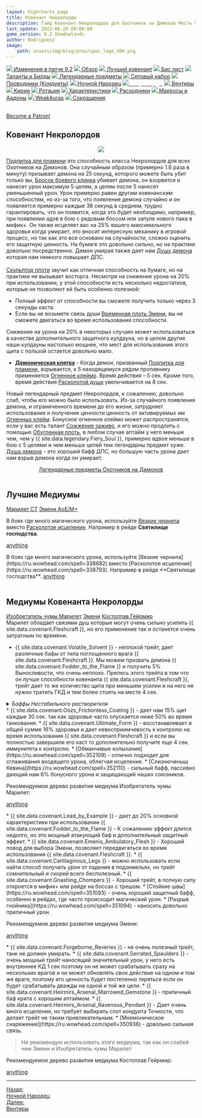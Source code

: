 ```yaml
---
layout: highcharts_page
title: Ковенант Некролорды
description: Гайд Ковенант Некролордов для Охотников на Демонов Месть 9.2 PvE Shadowlands
last_update: 2022-06-20 09:00:00
game_version: 9.2 Shadowlands 
author: Rodriguezz
image:
    path: assets/img/blog/prev/spec_logo_VDH.png
---
```


<div id="smooth-nav-outer">
<a href="{{ site.url }}/guide/archive/vengeance/Shadowlands_9_2/changes-patch.html"><img src="https://wow.zamimg.com/images/wow/icons/medium/inv_misc_spyglass_02.jpg"> Изменения в патче 9.2</a>
<a href="{{ site.url }}/guide/archive/vengeance/Shadowlands_9_2/overview.html"><img src="https://wow.zamimg.com/images/wow/icons/medium/inv_misc_spyglass_02.jpg"> Обзор</a>
<a href="{{ site.url }}/guide/archive/vengeance/Shadowlands_9_2/covenant.html"><img src="https://wow.zamimg.com/images/wow/icons/medium/achievement_mythicdungeons_shadowlands.jpg"> Лучший ковенант</a>
<a href="{{ site.url }}/guide/archive/vengeance/Shadowlands_9_2/gear.html"><img src="https://wow.zamimg.com/images/wow/icons/medium/inv_chest_chain_03.jpg"> Бис лист</a>
<a href="{{ site.url }}/guide/archive/vengeance/Shadowlands_9_2/talent-builds.html"><img src="https://wow.zamimg.com/images/wow/icons/medium/ability_marksmanship.jpg"> Таланты и Билды</a>
<a href="{{ site.url }}/guide/archive/vengeance/Shadowlands_9_2/legendaries-shadowlands.html"><img src="https://wow.zamimg.com/images/wow/icons/medium/runesmith_icon.jpg"> Легендарные предметы</a>
<a href="{{ site.url }}/guide/archive/vengeance/Shadowlands_9_2/Set-bonuses.html"><img src="https://wow.zamimg.com/images/wow/icons/medium/wow_token01.jpg"> Сетовый набор</a>
<a href="{{ site.url }}/guide/archive/vengeance/Shadowlands_9_2/conduits-shadowlands.html"><img src="https://wow.zamimg.com/images/wow/icons/medium/ability_rogue_rollthebones02.jpg"> Проводники (Кондуиты)</a>
<a href="{{ site.url }}/guide/archive/vengeance/Shadowlands_9_2/night-fae.html"><img src="https://wow.zamimg.com/images/wow/icons/medium/ui_sigil_nightfae.jpg"> Ночной Народец</a>
<a href="{{ site.url }}/guide/archive/vengeance/Shadowlands_9_2/necrolord.html"><img src="https://wow.zamimg.com/images/wow/icons/medium/ui_sigil_necrolord.jpg"><span style="color: white;"> Некролорды</span></a>
<a href="{{ site.url }}/guide/archive/vengeance/Shadowlands_9_2/venthyr.html"><img src="https://wow.zamimg.com/images/wow/icons/medium/ui_sigil_venthyr.jpg"> Вентиры</a>
<a href="{{ site.url }}/guide/archive/vengeance/Shadowlands_9_2/kyrian.html"><img src="https://wow.zamimg.com/images/wow/icons/medium/ui_sigil_kyrian.jpg"> Кирии</a>
<a href="{{ site.url }}/guide/archive/vengeance/Shadowlands_9_2/rotation-priority.html"><img src="https://wow.zamimg.com/images/wow/icons/medium/wow_token01.jpg"> Ротация</a>
<a href="{{ site.url }}/guide/archive/vengeance/Shadowlands_9_2/stats.html"><img src="https://wow.zamimg.com/images/wow/icons/medium/inv_inscription_80_warscroll_intellect.jpg"> Характеристики</a>
<a href="{{ site.url }}/guide/archive/vengeance/Shadowlands_9_2/consumables.html"><img src="https://wow.zamimg.com/images/wow/icons/medium/inv_potion_92.jpg"> Расходники</a>
<a href="{{ site.url }}/guide/archive/vengeance/Shadowlands_9_2/macros-addons.html"><img src="https://wow.zamimg.com/images/wow/icons/medium/inv_eng_gearspringparts.jpg"> Макросы и Аддоны</a>
<a href="{{ site.url }}/guide/archive/vengeance/Shadowlands_9_2/weakauras.html"><img src="https://wow.zamimg.com/images/wow/icons/medium/spell_holy_auramastery.jpg"> WeakAuras</a>
<a href="{{ site.url }}/guide/archive/vengeance/Shadowlands_9_2/common-terms.html"><img src="https://wow.zamimg.com/images/wow/icons/medium/ui_chat.jpg"> Сокращения</a>
</div>
<br>

<a href="https://www.patreon.com/bePatron?u=43917749"  data-patreon-widget-type="become-patron-button">Become a Patron!</a><script async src="https://c6.patreon.com/becomePatronButton.bundle.js"></script>

## Ковенант Некролордов
<p align="center" width="100%"> <img src="{{ site.url }}/assets/img/blog/conduits/necrolord_logo.png"> </p>

[Подпитка для пламени](https://ru.wowhead.com/spell=329554) это способность класса <span class="r3">Некролордов</span> для всех Охотников на Демонов. Она случайным образом (примерно 1.6 раза в минуту) призывает демона на 25 секунд, которого можете быть убит только вы, [Бросок боевого клинка](https://ru.wowhead.com/spell=185123/) убивает демона, он взорвется и нанесет урон максимум 5 целям, а целям после 5 нанесет уменьшенный урон. Урон примерно равен другим ковенанским способностям, но из-за того, что появление демона случайно и он появляется примерно каждые 38 секунд в среднем, трудно гарантировать, что он появится, когда это будет необходимо, например, при появлении адов в бою с редовым боссом или запуле нового пака в мифик+. Он также исцеляет вас на 25% вашего максимального здоровья когда умирает, это вносит интересную механику в игровой процесс, но так как это все основано на случайности, сложно оценить его защитную ценность. На бумаге это довольно сильно, но на практике довольно посредственно. Демон умирая также дает нам [Душу демона](https://ru.wowhead.com/spell=208195/) которая нам немного повышает ДПС.<br>
<br>
[Скульптор плоти](https://ru.wowhead.com/spell=324631) звучит как отличная способность на бумаге, но на практике не вызывает восторга. Несмотря на снижение урона на 20% при использовании, у этой способности есть несколько недостатков, которые не позволяют ей быть особенно полезной:

* Полный эффект от способности вы сможете получить только через 3 секунды каста.
* Если вы не возьмете связь души [Временная плоть Эмени](https://ru.wowhead.com/spell=341650/), вы не сможете двигаться во время использования способности.

Снижение на урона на 20% в некоторых случаях может использоваться в качестве дополнительного защитного кулдауна, но в целом другие наши кулдауны настолько мощнее, что мест для использования этого щита с пользой остается довольно мало.

* <span class="q5"><strong>[Демоническая клятва](https://ru.wowhead.com/spell=355996)</strong></span> - Когда демон, призванный [Подпитка для пламени](https://ru.wowhead.com/spell=329554), взрывается, к 5 находящемуся рядом противнику применяется [Огненное клеймо](https://ru.wowhead.com/spell=204021/). Время действия – 5 сек. Кроме того, время действия [Расколотой души](https://ru.wowhead.com/spell=228537) увеличивается на 8 сек.

Новый легендарный предмет Некролордов, к сожалению, довольно слаб, чтобы его можно было использовать. Из-за случайного появления демона, и ограниченного времени до его жизни, затрудняет использование и получение ценности ценность от активируемых им [Огненных клейм](https://ru.wowhead.com/spell=204021/). Бонусное огненное клеймо может распространятся, если у вас есть талант [Сожжение заживо](https://www.wowhead.com/spell=207739), и его можно продлить с помощью [Обугленная плоть](https://ru.wowhead.com/spell=336639), в любом случае аптайм у него меньше чем, чем у {{ site.data.legendary.Fiery_Soul }}, примерно вдвое меньше в бою с 5 целями и чем меньше целей тем легендарны предмет хуже. [Душа демона](https://ru.wowhead.com/spell=208195/) - это хороший бафф ДПС, но большую часть урона дает нам взрыв демона когда он умирает.

<div style="text-align: -webkit-center; text-align: -moz-center;">
<a class="c12 cta-button" href="{{ site.url }}/guide/archive/vengeance/Shadowlands_9_2/legendaries-shadowlands.html" data-border="strong" data-markup-content-target="1" data-icon="true">
<span class="cta-button-icon" style="background-image: url(&quot;https://wow.zamimg.com/images/wow/icons/medium/runesmith_icon.jpg&quot;);">
</span>Легендарные предметы Охотников на Демонов</a></div><br>

## Лучшие Медиумы

<div class="tabs" id="tabs-1">
    <div class="tabs__nav">
      <a class="tabs__link tabs__link_active" href="#content-1">Марилет СТ</a>
      <a class="tabs__link" href="#content-2">Эмени АоЕ/М+</a>
    </div>
    <div class="tabs__content">
      <div class="tabs__pane tabs__pane_show" id="content-1">
<div class="tabs_in" markdown="1">	  

В боях где много магического урона, используйте [Вязкие чернила](https://ru.wowhead.com/spell=338682) вместо [Расколотое исцеление](https://ru.wowhead.com/spell=338793). Например в рейде **Святилище господства**.

<a href="https://ru.wowhead.com/soulbind-calc/embed/necrolord/plague-deviser-marileth/demon-hunter/AwaW5r4BJStvCBMFLR8IFTBfCCV2DggiFSrvCCV2AAg" target="blank">anything</a>
</div>      
	  </div>
      <div class="tabs__pane" id="content-2">
<div class="tabs_in" markdown="1">
В боях где много магического урона, используйте [Вязкие чернила](https://ru.wowhead.com/spell=338682) вместо [Расколотое исцеление](https://ru.wowhead.com/spell=338793). Например в рейде **Святилище господства**.      
<a href="https://ru.wowhead.com/soulbind-calc/embed/necrolord/emeni/demon-hunter/AwaWar4CBStvCCUszQgSBS0fCCUwXwgiFSrvCCV2AAg" target="blank">anything</a>
</div>     
	 </div>
    </div>
  </div>
<br>

## Медиумы Ковенанта Некролорды

<div class="tabs" id="tabs-2">
    <div class="tabs__nav">
      <a class="tabs__link tabs__link_active" href="#content-4">Изобретатель чумы Марилет</a>
      <a class="tabs__link" href="#content-5">Эмени</a>
	  <a class="tabs__link" href="#content-6">Костоплав Гейрмир</a>
    </div>
    <div class="tabs__content">
      <div class="tabs__pane tabs__pane_show" id="content-4">
<div class="tabs_in" markdown="1">	  
Марилет обладает связями душ которые могут очень сильно усилить {{ site.data.covenant.Fleshcraft }}, но его применение так и останется очень затратным по времени.

* {{ site.data.covenant.Volatile_Solvent }} - неплохой трейт, дает различные бафы от типа поглощенного врага {{ site.data.covenant.Fleshcraft }}. Мы можем призвать демона {{ site.data.covenant.Fodder_to_the_Flame }}  и получить 5% Выносливости, что очень неплохо. Прелесь этого трейта в том что он лучше способности ковенанта {{ site.data.covenant.Fleshcraft }}, трейт дает то же количество щита при меньшем усилии и на него не нужно тратить ГКД и тем более стоять на месте 4 сек.
<details>
 <summary><i>Баффы Нестабильного растворителя</i></summary>
    <li> <a href="https://ru.wowhead.com/spell=323498">Нестабильный растворитель: животные</a> - Повышает основную характеристику на 2%.</li>
    <li> <a href="https://ru.wowhead.com/spell=323504/">Нестабильный растворитель: элементали</a> - Наносимый магический урон увеличен на 3%.</li>
    <li> <a href="https://ru.wowhead.com/spell=323497/">Нестабильный растворитель: аберрации</a> - Броня усилена на 78.</li>
    <li> <a href="https://ru.wowhead.com/spell=323507">Нестабильный растворитель: механизмы</a> - Получаемый магический урон уменьшен на 5%..</li>
    <li> <a href="https://ru.wowhead.com/spell=323510/">Нестабильный растворитель: нежить</a> - Убийство противника восстанавливает вам 2% максимального запаса здоровья.</li>
    <li> <a href="https://ru.wowhead.com/spell=323491/">Нестабильный растворитель: гуманоиды</a> - Повышает Искусность на 120.</li>
    <li> <a href="https://ru.wowhead.com/spell=323500">Нестабильный растворитель: демоны </a> - Повышает Выносливость на 3%.</li>
    <li> <a href="https://ru.wowhead.com/spell=323502">Нестабильный растворитель: драконы </a> - Вероятность критического удара повышена на 3%.</li>
    <li> <a href="https://ru.wowhead.com/spell=323506/">Нестабильный растворитель: великаны </a> - Размер увеличен на 10%. Наносимый физический урон увеличен на 3%.</li>
</details>
* {{ site.data.covenant.Oozs_Frictionless_Coating }} - дает нам 15% щит каждые 30 сек. так как здоровье часто опускается ниже 50% во время танкования. 
* {{ site.data.covenant.Ultimate_Form }} - восстанавливает в общей сумме 16% здоровья и дает невосприимчевость к контролю на время использования {{ site.data.covenant.Fleshcraft }} и если вы полностью завершили его каст то дополнительно получите еще 4 сек. иммунитета к контролю.
* [Обманчивые колыхания](https://ru.wowhead.com/spell=352109) - отлично подходит для сглаживания входящего урона, облегчая исцеление.
* [Слизнюченыш Кевина](https://ru.wowhead.com/spell=352110) - сильный бафф, пассивно дающий нам 6% бонусного урона и защищающий наших союзников.

Рекомендуемое дерево развития медиума Изобретатель чумы Марилет:

<a href="https://ru.wowhead.com/soulbind-calc/embed/necrolord/plague-deviser-marileth/demon-hunter/AwaW5r4BJStvCBMFLR8IFTBfCCV2DggiFSrvCCV2AAA" target="blank">anything</a>

</div>      
	  </div>
      <div class="tabs__pane" id="content-5">
<div class="tabs_in" markdown="1">	
* {{ site.data.covenant.Lead_by_Example }} - дает до 20% основной характеристики при использовании {{ site.data.covenant.Fodder_to_the_Flame }} - К сожалению эффект длится недолго, но это мощный атакующий баф и дополнительный защитный эффект.
* {{ site.data.covenant.Emenis_Ambulatory_Flesh }} - Хороший повод для выбора Эмени, позволяет передвигаться во время использования {{ site.data.covenant.Fleshcraft }}.
* {{ site.data.covenant.Cartilaginous_Legs }} - можно использовать если найти способ получать урон от падения в подземельях, но трейт сомнительный и скорей всего бесполезный.
* {{ site.data.covenant.Gnashing_Chompers }} - Хороший трейт, в полную силу откроется в мифик+ или рейде на боссах с трешом.
* [Стойкие швы](https://ru.wowhead.com/spell=351093) - очень хороший защитный бафф, особенно в рейдах, где часто происходит магический урон.
* [Разрыв гнойника](https://ru.wowhead.com/spell=351094) - наносить довольно приличный урон.

Рекомендуемое дерево развития медиума Эмени:

<a href="https://ru.wowhead.com/soulbind-calc/embed/necrolord/emeni/demon-hunter/AwaWar4CBStvCCUszQgSBS0fCCUwXwgiFSrvACV2AAg" target="blank">anything</a>

</div>     
	 </div>
	  <div class="tabs__pane" id="content-6">
<div class="tabs_in" markdown="1">
* {{ site.data.covenant.Forgeborne_Reveries }} - не очень полезный трейт, танк не должен умирать.
* {{ site.data.covenant.Serrated_Spaulders }} - очень мощный трейт наносящий значительный урон, у него есть внутреннее КД 1 сек поэтому он не может срабатывать сразу на нескольких врагов и он может обновлять свое действие на одном и том же враге, поэтому его ценность будет постепенно теряться если он будет срабатывать дважды на одной и той же цели. 
* {{ site.data.covenant.Heirmirs_Arsenal_Marrowed_Gemstone }} - приличный баф крита с хорошим аптаймом.
* {{ site.data.covenant.Heirmirs_Arsenal_Ravenous_Pendant }} - Дает очень много исцеления, но требует выбирать слот кондуита Точности, что делает трейт не таким привлекательным.
* [Мнемоническое снаряжение](https://ru.wowhead.com/spell=350936) - довольно сильная связь.

> Не рекомендую использовать этого медиума, так как он слабей чем Эмени и Изобретатель чумы Марилет

Рекомендуемое дерево развития медиума Костоплав Гейрмир:

<a href="https://ru.wowhead.com/soulbind-calc/embed/necrolord/bonesmith-heirmir/demon-hunter/Awa-ar4CBStvCCUszQgRJS0fCCMFKu8IFXYACCUraQg" target="blank">anything</a>
</div>      
	  </div>
    </div>
  </div>

<hr>

<div class="minibox minibox-left"><a href="{{ site.url }}/guide/archive/vengeance/Shadowlands_9_2/night-fae.html">Назад:<br>Ночной Народец</a></div>
<div class="minibox"><a href="{{ site.url }}/guide/archive/vengeance/Shadowlands_9_2/venthyr.html">Далее:<br>Вентиры</a></div>

<br>

<script>
    var $tabs = function (target) {
      var
        _elemTabs = (typeof target === 'string' ? document.querySelector(target) : target),
        _eventTabsShow,
        _showTab = function (tabsLinkTarget) {
          var tabsPaneTarget, tabsLinkActive, tabsPaneShow;
          tabsPaneTarget = document.querySelector(tabsLinkTarget.getAttribute('href'));
          tabsLinkActive = tabsLinkTarget.parentElement.querySelector('.tabs__link_active');
          tabsPaneShow = tabsPaneTarget.parentElement.querySelector('.tabs__pane_show');
          // если следующая вкладка равна активной, то завершаем работу
          if (tabsLinkTarget === tabsLinkActive) {
            return;
          }
          // удаляем классы у текущих активных элементов
          if (tabsLinkActive !== null) {
            tabsLinkActive.classList.remove('tabs__link_active');
          }
          if (tabsPaneShow !== null) {
            tabsPaneShow.classList.remove('tabs__pane_show');
          }
          // добавляем классы к элементам (в завимости от выбранной вкладки)
          tabsLinkTarget.classList.add('tabs__link_active');
          tabsPaneTarget.classList.add('tabs__pane_show');
          document.dispatchEvent(_eventTabsShow);
        },
        _switchTabTo = function (tabsLinkIndex) {
          var tabsLinks = _elemTabs.querySelectorAll('.tabs__link');
          if (tabsLinks.length > 0) {
            if (tabsLinkIndex > tabsLinks.length) {
              tabsLinkIndex = tabsLinks.length;
            } else if (tabsLinkIndex < 1) {
              tabsLinkIndex = 1;
            }
            _showTab(tabsLinks[tabsLinkIndex - 1]);
          }
        };

      _eventTabsShow = new CustomEvent('tab.show', { detail: _elemTabs });

      _elemTabs.addEventListener('click', function (e) {
        var tabsLinkTarget = e.target;
        // завершаем выполнение функции, если кликнули не по ссылке
        if (!tabsLinkTarget.classList.contains('tabs__link')) {
          return;
        }
        // отменяем стандартное действие
        e.preventDefault();
        _showTab(tabsLinkTarget);
      });

      return {
        showTab: function (target) {
          _showTab(target);
        },
        switchTabTo: function (index) {
          _switchTabTo(index);
        }
      }

    };

    (function () {
      var
        nameKey = 'mytabs2',
        mytabs = {},
        mytabsStorage = {},
        listTabs = document.querySelectorAll('.tabs');

      for (var i = 0, length = listTabs.length; i < length; i++) {
        if (listTabs[i].id) {
          mytabs[listTabs[i].id] = $tabs(listTabs[i]);
        }
      }
      if (localStorage.getItem(nameKey)) {
        mytabsStorage = JSON.parse(localStorage.getItem(nameKey));
        for (var key in mytabsStorage) {
          if (mytabs.hasOwnProperty(key)) {
            mytabs[key].showTab(document.querySelector('[href="' + mytabsStorage[key] + '"]'));
          }
        }
      }
      document.addEventListener('tab.show', function (e) {
        mytabsStorage[e.detail.closest('.tabs').getAttribute('id')] = e.detail.querySelector('.tabs__link_active').getAttribute('href');
        localStorage.setItem(nameKey, JSON.stringify(mytabsStorage));
      })
    })();   
</script>	